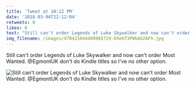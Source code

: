 ```yaml
---
title: 'Tweet at 10:12 PM'
date: '2018-03-04T22:12:04'
retweets: 0
likes: 0
text: "Still can't order Legends of Luke Skywalker and now can't order Most Wanted. @EgmontUK don't do Kindle titles so I've no other option."
img_filename: /images/970421644408905729-DXehT3PWkAUZAFh.jpg
---
```

Still can't order Legends of Luke Skywalker and now can't order Most Wanted. @EgmontUK don't do Kindle titles so I've no other option.

![Still can't order Legends of Luke Skywalker and now can't order Most Wanted. @EgmontUK don't do Kindle titles so I've no other option.](/images/970421644408905729-DXehT3PWkAUZAFh.jpg "Still can't order Legends of Luke Skywalker and now can't order Most Wanted. @EgmontUK don't do Kindle titles so I've no other option.")